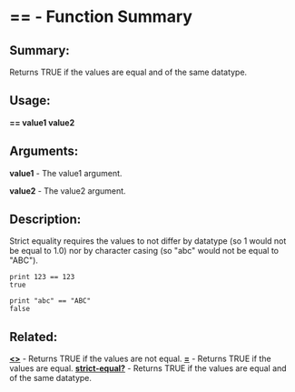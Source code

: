 # == - Function Summary

## Summary:

Returns TRUE if the values are equal and of the same datatype.

## Usage:

**== value1 value2**

## Arguments:

**value1** - The value1 argument.

**value2** - The value2 argument.

## Description:

Strict equality requires the values to not differ by datatype (so 1 would not be equal to 1.0) nor by character casing (so "abc" would not be equal to "ABC").

```
print 123 == 123
true
```

```
print "abc" == "ABC"
false
```

## Related:

[**<>**](http://www.rebol.com/docs/words/wltgt.html) - Returns TRUE if the values are not equal.
[**=**](http://www.rebol.com/docs/words/weq.html) - Returns TRUE if the values are equal.
[**strict-equal?**](http://www.rebol.com/docs/words/wstrict-equalq.html) - Returns TRUE if the values are equal and of the same datatype.

